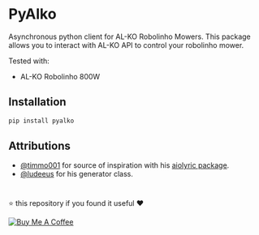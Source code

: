 # PyAlko

Asynchronous python client for AL-KO Robolinho Mowers.
This package allows you to interact with AL-KO API to control your robolinho mower.

Tested with:
- AL-KO Robolinho 800W

## Installation

```bash
pip install pyalko
```

## Attributions
- [@timmo001](https://github.com/timmo001) for source of inspiration with his [aiolyric package](https://github.com/timmo001/aiolyric).
- [@ludeeus](https://github.com/ludeeus) for his generator class.

#

⭐️ this repository if you found it useful ❤️

<a href="https://www.buymeacoffee.com/jonkristian" target="_blank"><img src="https://bmc-cdn.nyc3.digitaloceanspaces.com/BMC-button-images/custom_images/white_img.png" alt="Buy Me A Coffee" style="height: auto !important;width: auto !important;" ></a>